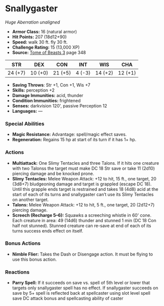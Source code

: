 # Snallygaster

*Huge* *Aberration* *unaligned*

- **Armor Class:** 16 (natural armor)
- **Hit Points:** 207 (18d12+90)
- **Speed:** walk 30 ft. fly 30 ft.
- **Challenge Rating:** 15 (13,000 XP)
- **Source:** [Tome of Beasts 3](https://koboldpress.com/kpstore/product/tome-of-beasts-3-for-5th-edition/) page 348

| STR | DEX | CON | INT | WIS | CHA |
| --- | --- | --- | --- | --- | --- |
| 24 (+7) | 10 (+0) | 21 (+5) | 4 (-3) | 14 (+2) | 12 (+1) |

- **Saving Throws**: Str +1, Con +1, Wis +7
- **Skills:** perception +2
- **Damage Immunities:** acid, thunder
- **Condition Immunities:** frightened
- **Senses:** darkvision 120', passive Perception 12
- **Languages:** —

### Special Abilities

- **Magic Resistance:** Advantage: spell/magic effect saves.
- **Regeneration:** Regains 15 hp at start of its turn if it has 1+ hp.

### Actions

- **Multiattack:** One Slimy Tentacles and three Talons. If it hits one creature with two Talonss the target must make DC 18 Str save or take 11 (2d10) piercing damage and be knocked prone.
- **Slimy Tentacles:** Melee Weapon Attack: +12 to hit, 15 ft., one target, 20 (3d8+7) bludgeoning damage and target is grappled (escape DC 18). Until this grapple ends target is restrained and takes 18 (4d8) acid at the start of each of its turns and snallygaster can’t use its Slimy Tentacles on another target.
- **Talons:** Melee Weapon Attack: +12 to hit, 5 ft., one target, 20 (2d12+7) piercing damage.
- **Screech (Recharge 5–6):** Squawks a screeching whistle in 60' cone. Each creature in area: 49 (14d6) thunder and stunned 1 min (DC 18 Con half not stunned). Stunned creature can re-save at end of each of its turns success ends effect on itself.

### Bonus Actions

- **Nimble Flier:** Takes the Dash or Disengage action. It must be flying to use this bonus action.

### Reactions

- **Parry Spell:** If it succeeds on save vs. spell of 5th level or lower that targets only snallygaster spell has no effect. If snallygaster succeeds on save by 5+ spell is reflected back at spellcaster using slot level spell save DC attack bonus and spellcasting ability of caster


